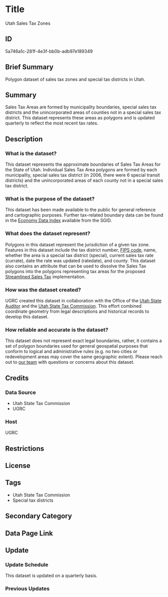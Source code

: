 # Title

Utah Sales Tax Zones

## ID

5a746a1c-281f-4e3f-bb0b-adb97e189349

## Brief Summary

Polygon dataset of sales tax zones and special tax districts in Utah.

## Summary

Sales Tax Areas are formed by municipality boundaries, special sales tax districts and the unincorporated areas of counties not in a special sales tax district. This dataset represents these areas as polygons and is updated quarterly to reflect the most recent tax rates.

## Description

### What is the dataset?

This dataset represents the approximate boundaries of Sales Tax Areas for the State of Utah. Individual Sales Tax Area polygons are formed by each municipality, special sales tax district (in 2006, there were 6 special transit districts) and the unincorporated areas of each county not in a special sales tax district.

### What is the purpose of the dataset?

This dataset has been made available to the public for general reference and cartographic purposes. Further tax-related boundary data can be found in the [Economy Data Index](https://gis.utah.gov/products/sgid/economy/) available from the SGID.

<!--- I noticed there are several tax look-up websites that might use our data. Do we know for sure if this dataset feeds any particular apps or websites? --->

### What does the dataset represent?

Polygons in this dataset represent the jurisdiction of a given tax zone. Features in this dataset include the tax district number, [FIPS code](https://www.nist.gov/standardsgov/compliance-faqs-federal-information-processing-standards-fips), name, whether the area is a special tax district (special), current sales tax rate (currate), date the rate was updated (ratedate), and county. This dataset also contains an attribute that can be used to dissolve the Sales Tax polygons into the polygons representing tax areas for the proposed [Streamlined Sales Tax](https://www.streamlinedsalestax.org/) implementation.

### How was the dataset created?

UGRC created this dataset in collaboration with the Office of the [Utah State Auditor](https://auditor.utah.gov/) and the [Utah State Tax Commission](https://tax.utah.gov/). This effort combined coordinate geometry from legal descriptions and historical records to develop this dataset.

### How reliable and accurate is the dataset?

This dataset does not represent exact legal boundaries, rather, it contains a set of polygon boundaries used for general geospatial purposes that conform to logical and administrative rules (e.g. no two cities or redevelopment areas may cover the same geographic extent). Please reach out to [our team](https://gis.utah.gov/about/) with questions or concerns about this dataset.

## Credits

### Data Source

- Utah State Tax Commission
- UGRC

### Host

UGRC

## Restrictions

## License

## Tags

- Utah State Tax Commission
- Special tax districts

## Secondary Category

## Data Page Link

## Update

### Update Schedule

This dataset is updated on a quarterly basis.

### Previous Updates
